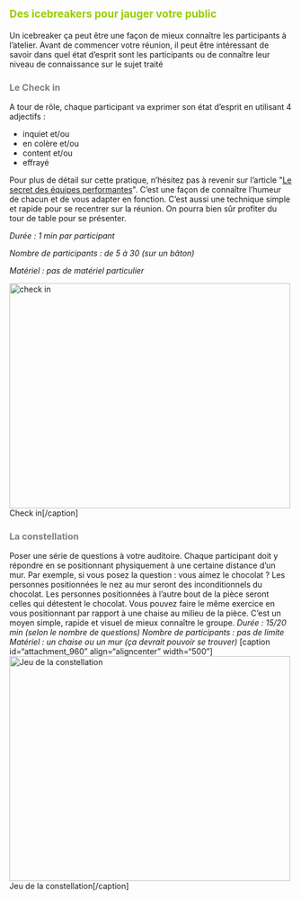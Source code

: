 <span style="font-size: 14pt; color: #99cc00;">Des icebreakers pour jauger votre public</span>
----------------------------------------------------------------------------------------------

Un icebreaker ça peut être une façon de mieux connaître les participants à l’atelier. Avant de commencer votre réunion, il peut être intéressant de savoir dans quel état d’esprit sont les participants ou de connaître leur niveau de connaissance sur le sujet traité

### <span style="color: #808080; font-size: 12pt;">Le Check in</span>

A tour de rôle, chaque participant va exprimer son état d’esprit en utilisant 4 adjectifs :

-   inquiet et/ou
-   en colère et/ou
-   content et/ou
-   effrayé

Pour plus de détail sur cette pratique, n’hésitez pas à revenir sur l’article "[Le secret des équipes performantes]". C’est une façon de connaître l’humeur de chacun et de vous adapter en fonction. C’est aussi une technique simple et rapide pour se recentrer sur la réunion. On pourra bien sûr profiter du tour de table pour se présenter. 

*Durée : 1 min par participant* 

*Nombre de participants : de 5 à 30 (sur un bâton)* 

*Matériel : pas de matériel particulier* 

[<img src="http://www.lifeisaseriousgame.com/wp-content/uploads/2013/11/check-in1.png" alt="check in" class="wp-image-1005" width="500" height="400" />] Check in\[/caption\]

### <span style="font-size: 12pt; color: #808080;">La constellation</span>

Poser une série de questions à votre auditoire. Chaque participant doit y répondre en se positionnant physiquement à une certaine distance d’un mur. Par exemple, si vous posez la question : vous aimez le chocolat ? Les personnes positionnées le nez au mur seront des inconditionnels du chocolat. Les personnes positionnées à l’autre bout de la pièce seront celles qui détestent le chocolat. Vous pouvez faire le même exercice en vous positionnant par rapport à une chaise au milieu de la pièce. C’est un moyen simple, rapide et visuel de mieux connaître le groupe. *Durée : 15/20 min (selon le nombre de questions)* *Nombre de participants : pas de limite* *Matériel : un chaise ou un mur (ça devrait pouvoir se trouver)* \[caption id=“attachment\_960” align=“aligncenter” width=“500”\]<img src="http://www.lifeisaseriousgame.com/wp-content/uploads/2013/11/jeu-de-la-constellation.png" title="Jeu de la constellation" alt="Jeu de la constellation" class="wp-image-960" width="500" height="400" /> Jeu de la constellation\[/caption\]

  [Le secret des équipes performantes]: http://www.lifeisaseriousgame.com/le-secret-des-equipes-performantes-software-for-you-head/ "Le secret des équipes performantes : Software for your head"
  [<img src="http://www.lifeisaseriousgame.com/wp-content/uploads/2013/11/check-in1.png" alt="check in" class="wp-image-1005" width="500" height="400" />]: http://www.lifeisaseriousgame.com/wp-content/uploads/2013/11/check-in1.png
